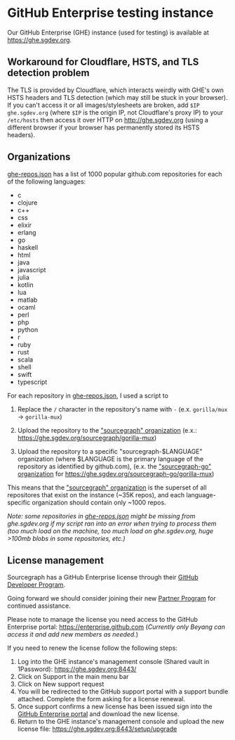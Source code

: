 # GitHub Enterprise testing instance

Our GitHub Enterprise (GHE) instance (used for testing) is available at https://ghe.sgdev.org.

## Workaround for Cloudflare, HSTS, and TLS detection problem

The TLS is provided by Cloudflare, which interacts weirdly with GHE's own HSTS headers and TLS detection (which may still be stuck in your browser). If you can't access it or all images/stylesheets are broken, add `$IP ghe.sgdev.org` (where `$IP` is the origin IP, not Cloudflare's proxy IP) to your `/etc/hosts` then access it over HTTP on http://ghe.sgdev.org (using a different browser if your browser has permanently stored its HSTS headers).

## Organizations

[ghe-repos.json](https://gist.github.com/sqs/4ba1382895928bd06db6076ce910bc3a) has a list of 1000 popular github.com repositories for each of the following languages:

- c
- clojure
- c++
- css
- elixir
- erlang
- go
- haskell
- html
- java
- javascript
- julia
- kotlin
- lua
- matlab
- ocaml
- perl
- php
- python
- r
- ruby
- rust
- scala
- shell
- swift
- typescript

For each repository in [ghe-repos.json](https://gist.github.com/sqs/4ba1382895928bd06db6076ce910bc3a), I used a script to

1. Replace the `/` character in the repository's name with `-` (e.x. `gorilla/mux` -> `gorilla-mux`)

1. Upload the repository to the ["sourcegraph" organization](https://ghe.sgdev.org/sourcegraph) (e.x.: https://ghe.sgdev.org/sourcegraph/gorilla-mux)

1. Upload the repository to a specific "sourcegraph-$LANGUAGE" organization (where $LANGUAGE is the primary language of the repository as identified by github.com), (e.x. the ["sourcegraph-go" organization](https://ghe.sgdev.org/sourcegraph-go) for https://ghe.sgdev.org/sourcegraph-go/gorilla-mux)

This means that the ["sourcegraph" organization](https://ghe.sgdev.org/sourcegraph) is the superset of all repositores that exist on the instance (~35K repos), and each language-specific organization should contain only ~1000 repos.

_Note: some repositories in [ghe-repos.json](https://gist.github.com/sqs/4ba1382895928bd06db6076ce910bc3a) might be missing from ghe.sgdev.org if my script ran into an error when trying to process them (too much load on the machine, too much load on ghe.sgdev.org, huge >100mb blobs in some repositories, etc.)_

## License management

Sourcegraph has a GitHub Enterprise license through their [GitHub Developer Program](https://docs.github.com/en/developers/overview/github-developer-program).

Going forward we should consider joining their new [Partner Program](https://partner.github.com/) for continued assistance.

Please note to manage the license you need access to the GitHub Enterprise portal: https://enterprise.github.com (_Currently only Beyang can access it and add new members as needed._)

If you need to renew the license follow the following steps:

1. Log into the GHE instance's management console (Shared vault in 1Password): https://ghe.sgdev.org:8443/
2. Click on Support in the main menu bar
3. Click on New support request
4. You will be redirected to the GitHub support portal with a support bundle attached. Complete the form asking for a license renewal.
5. Once support confirms a new license has been issued sign into the [GitHub Enterprise portal](https://enterprise.github.com) and download the new license.
6. Return to the GHE instance's management console and upload the new license file: https://ghe.sgdev.org:8443/setup/upgrade
